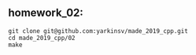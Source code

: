 ## homework_02:
```
git clone git@github.com:yarkinsv/made_2019_cpp.git
cd made_2019_cpp/02
make
```
